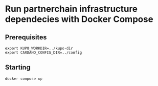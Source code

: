 # Run partnerchain infrastructure dependecies with Docker Compose

## Prerequisites

```shell
export KUPO_WORKDIR=../kupo-dir
export CARDANO_CONFIG_DIR=../config
```

## Starting
```shell
docker compose up
```
